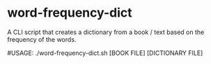 # word-frequency-dict
A CLI script that creates a dictionary from a book / text based on the frequency of the words. 

#USAGE: 
        ./word-frequency-dict.sh [BOOK FILE] [DICTIONARY FILE]
